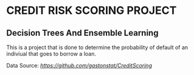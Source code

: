 # CREDIT RISK SCORING PROJECT


## Decision Trees And Ensemble Learning

This is a project that is done to determine the probability of default of an indiviual that goes to borrow a loan.

Data Source:
*https://github.com/gastonstat/CreditScoring*